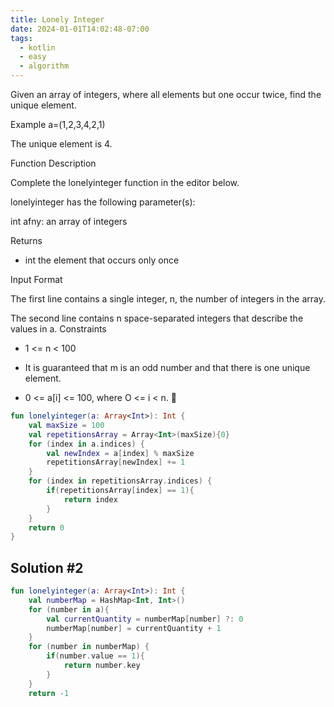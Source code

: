 ```yaml
---
title: Lonely Integer
date: 2024-01-01T14:02:48-07:00
tags:
  - kotlin
  - easy
  - algorithm
---
```

Given an array of integers, where all elements but one occur twice, find the unique element.

Example
a=(1,2,3,4,2,1)

The unique element is 4.

Function Description

Complete the lonelyinteger function in the editor below.

lonelyinteger has the following parameter(s):

int afny: an array of integers

Returns

* int the element that occurs only once

Input Format

The first line contains a single integer, n, the number of integers in the array.

The second line contains n space-separated integers that describe the values in a.
Constraints

* 1 <= n < 100

* It is guaranteed that m is an odd number and that there is one unique element.

* 0 <= a[i] <= 100, where O <= i < n.

```kotlin
fun lonelyinteger(a: Array<Int>): Int {
    val maxSize = 100
    val repetitionsArray = Array<Int>(maxSize){0}
    for (index in a.indices) {
        val newIndex = a[index] % maxSize
        repetitionsArray[newIndex] += 1
    }
    for (index in repetitionsArray.indices) {
        if(repetitionsArray[index] == 1){
            return index
        }
    }
    return 0
}
```

## Solution #2
```kotlin
fun lonelyinteger(a: Array<Int>): Int {
    val numberMap = HashMap<Int, Int>()
    for (number in a){
        val currentQuantity = numberMap[number] ?: 0
        numberMap[number] = currentQuantity + 1
    }
    for (number in numberMap) {
        if(number.value == 1){
            return number.key
        }
    }
    return -1
```